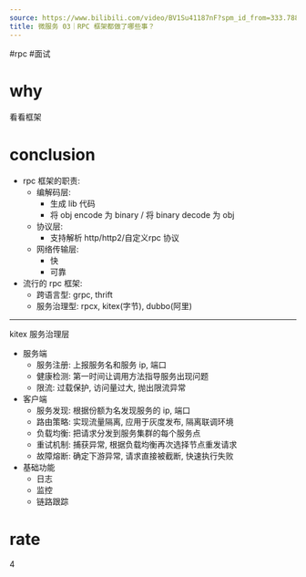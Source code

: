 ```yaml
---
source: https://www.bilibili.com/video/BV1Su41187nF?spm_id_from=333.788.videopod.sections&vd_source=549bde2564979641a5f0adbcfa529b0a
title: 微服务 03｜RPC 框架都做了哪些事？
---
```


#rpc #面试 
# why
看看框架
# conclusion
- rpc 框架的职责:
	- 编解码层: 
		- 生成 lib 代码
		- 将 obj encode 为 binary / 将 binary decode 为 obj
	- 协议层:
		- 支持解析 http/http2/自定义rpc 协议
	- 网络传输层:
		- 快
		- 可靠
- 流行的 rpc 框架:
	- 跨语言型: grpc, thrift
	- 服务治理型: rpcx, kitex(字节), dubbo(阿里)
---
kitex 服务治理层
- 服务端
	- 服务注册: 上报服务名和服务 ip, 端口
	- 健康检测: 第一时间让调用方法指导服务出现问题
	- 限流: 过载保护, 访问量过大, 抛出限流异常
- 客户端
	- 服务发现: 根据份额为名发现服务的 ip, 端口
	- 路由策略: 实现流量隔离, 应用于灰度发布, 隔离联调环境
	- 负载均衡: 把请求分发到服务集群的每个服务点
	- 重试机制: 捕获异常, 根据负载均衡再次选择节点重发请求
	- 故障熔断: 确定下游异常, 请求直接被截断, 快速执行失败
- 基础功能
	- 日志
	- 监控
	- 链路跟踪
# rate
4